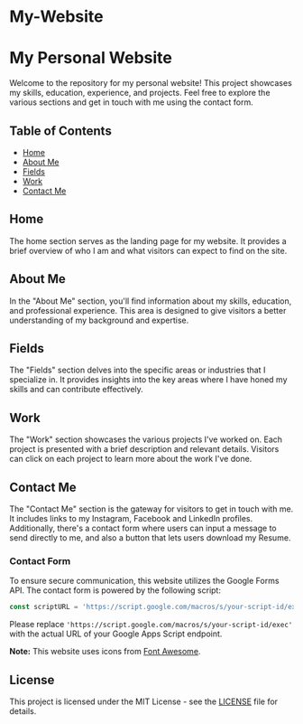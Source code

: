 # My-Website
# My Personal Website

Welcome to the repository for my personal website! This project showcases my skills, education, experience, and projects. Feel free to explore the various sections and get in touch with me using the contact form.

## Table of Contents

- [Home](#home)
- [About Me](#about-me)
- [Fields](#fields)
- [Work](#work)
- [Contact Me](#contact-me)

## Home

The home section serves as the landing page for my website. It provides a brief overview of who I am and what visitors can expect to find on the site.

## About Me

In the "About Me" section, you'll find information about my skills, education, and professional experience. This area is designed to give visitors a better understanding of my background and expertise.

## Fields

The "Fields" section delves into the specific areas or industries that I specialize in. It provides insights into the key areas where I have honed my skills and can contribute effectively.

## Work

The "Work" section showcases the various projects I've worked on. Each project is presented with a brief description and relevant details. Visitors can click on each project to learn more about the work I've done.

## Contact Me

The "Contact Me" section is the gateway for visitors to get in touch with me. It includes links to my Instagram, Facebook and LinkedIn profiles. Additionally, there's a contact form where users can input a message to send directly to me, and also a button that lets users download my Resume.

### Contact Form

To ensure secure communication, this website utilizes the Google Forms API. The contact form is powered by the following script:

```javascript
const scriptURL = 'https://script.google.com/macros/s/your-script-id/exec';
```

Please replace `'https://script.google.com/macros/s/your-script-id/exec'` with the actual URL of your Google Apps Script endpoint.

**Note:** This website uses icons from [Font Awesome](https://fontawesome.com/).

## License

This project is licensed under the MIT License - see the [LICENSE](LICENSE) file for details.
